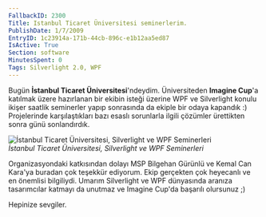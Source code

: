 ```yaml
---
FallbackID: 2300
Title: Istanbul Ticaret Üniversitesi seminerlerim.
PublishDate: 1/7/2009
EntryID: 1c23914a-171b-44cb-896c-e1b12aa5ed87
IsActive: True
Section: software
MinutesSpent: 0
Tags: Silverlight 2.0, WPF
---
```

Bugün **İstanbul Ticaret Üniversitesi**'ndeydim. Üniversiteden **Imagine
Cup**'a katılmak üzere hazırlanan bir ekibin isteği üzerine WPF ve
Silverlight konulu ikişer saatlik seminerler yapıp sonrasında da ekiple
bir odaya kapandık :) Projelerinde karşılaştıkları bazı esaslı
sorunlarla ilgili çözümler ürettikten sonra günü sonlandırdık.

![İstanbul Ticaret Üniversitesi, Silverlight ve WPF
Seminerleri](http://cdn.daron.yondem.com/assets/2300/07012009_1.jpg)\
*İstanbul Ticaret Üniversitesi, Silverlight ve WPF Seminerleri*

Organizasyondaki katkısından dolayı MSP Bilgehan Gürünlü ve Kemal Can
Kara'ya buradan çok teşekkür ediyorum. Ekip gerçekten çok heyecanlı ve
en önemlisi bilgiliydi. Umarım Silverlight ve WPF dünyasında aranıza
tasarımcılar katmayı da unutmaz ve Imagine Cup'da başarılı olursunuz ;)

Hepinize sevgiler.


